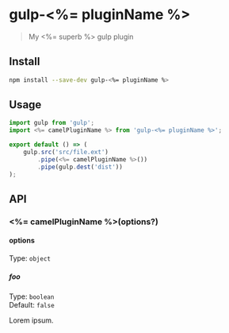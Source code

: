 # gulp-<%= pluginName %>

> My <%= superb %> gulp plugin

## Install

```sh
npm install --save-dev gulp-<%= pluginName %>
```

## Usage

```js
import gulp from 'gulp';
import <%= camelPluginName %> from 'gulp-<%= pluginName %>';

export default () => (
	gulp.src('src/file.ext')
		.pipe(<%= camelPluginName %>())
		.pipe(gulp.dest('dist'))
);
```

## API

### <%= camelPluginName %>(options?)

#### options

Type: `object`

##### foo

Type: `boolean`\
Default: `false`

Lorem ipsum.
